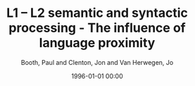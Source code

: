 ---
layout: post
title: L1 – L2 semantic and syntactic processing - The influence of language proximity

date: 1996-01-01 00:00
author: Booth, Paul and Clenton, Jon and Van Herwegen, Jo
tags: ["language background","lexical modelling","lexical processing","semantics and syntax"]
journal: First Language Influences on Multilingual Lexicons

link: https://doi.org/10.1016/j.system.2018.07.011

year: 2018
---
